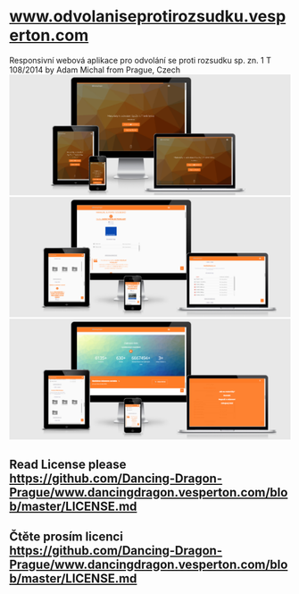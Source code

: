 # www.odvolaniseprotirozsudku.vesperton.com
Responsivní webová aplikace pro odvolání se proti rozsudku sp. zn. 1 T 108/2014 by Adam Michal from Prague, Czech
![alt text](screenshots/screencaptureodvolaniseprotirozsudku.png "Odvolání se proti rozsudku sp. zn. 1 T 108/2014")
![alt text](screenshots/screencaptureodvolaniseprotirozsudku1.png "Odvolání se proti rozsudku sp. zn. 1 T 108/2014")![alt text](screenshots/screencaptureodvolaniseprotirozsudku2.png "Odvolání se proti rozsudku sp. zn. 1 T 108/2014")
## Read License please https://github.com/Dancing-Dragon-Prague/www.dancingdragon.vesperton.com/blob/master/LICENSE.md
## Čtěte prosím licenci https://github.com/Dancing-Dragon-Prague/www.dancingdragon.vesperton.com/blob/master/LICENSE.md
